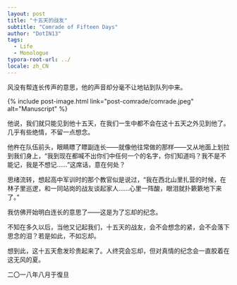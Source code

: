 ```yaml
---
layout: post
title: "十五天的战友"
subtitle: "Comrade of Fifteen Days"
author: "DotIN13"
tags:
  - Life
  - Monologue
typora-root-url: ../
locale: zh_CN
---
```


风没有帮连长传声的意思，他的声音却分毫不让地钻到队列中来。

{% include post-image.html link="post-comrade/comrade.jpeg" alt="Manuscript" %}

他说，我们就只能见到他十五天，在我们一生中都不会在这十五天之外见到他了。几乎有些绝情，不留一点想念。

他杵在队伍前头，眼睛瞟了瞟副连长——就像他往常做的那样——又从地面上划拉到我们身上，“我到现在都喊不出你们中任何一个的名字，你们知道吗？我不是不能记，我是不想记……”这席话，意在何处？

思绪流转，想起高中军训时的那个教官似是说过，“我在西北山里扎营的时候，在林子里巡逻，和一同站岗的战友谈起家人……心里一阵酸，眼泪就扑簌簌地下来了。”

我仿佛开始明白连长的意思了——这是为了忘却的纪念。

不知在多久以后，当他又记起我们，十五天的战友，会不会想念的紧，会不会落下思念的泪？若是如此，不如忘却。

想到此，这十五天愈发珍贵起来了。人终究会忘却，但对真情的纪念会一直胶着在这无风的夏。

二〇一八年八月于復旦

